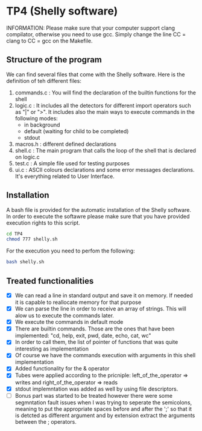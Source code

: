 # TP4 (Shelly software)

INFORMATION: Please make sure that your computer support clang compilator, otherwise you need to use gcc. Simply change the line CC = clang to CC = gcc on the Makefile.

## Structure of the program

We can find several files that come with the Shelly software. Here is the definition of teh different files:

1. commands.c : You will find the declaration of the builtin functions for the shell
2. logic.c : It includes all the detectors for different import operators such as "|" or ">". It includes also the main ways to execute commands in the following modes:
   * in background
   * default (waiting for child to be completed)
   * stdout
3. macros.h : different defined declarations
4. shell.c : The main program that calls the loop of the shell that is declared on logic.c
5. test.c : A simple file used for testing purposes
6. ui.c : ASCII colours declarations and some error messages declarations. It's everything related to User Interface.

## Installation

A bash file is provided for the automatic installation of the Shelly software. In order to execute the softawre please make sure that you have provided execution rights to this script.

```bash
cd TP4
chmod 777 shelly.sh
```

For the execution you need to perfom the following:

```bash
bash shelly.sh
```

## Treated functionalities

* [X] We can read a line in standard output and save it on memory. If needed it is capable to reallocate memory for that purpose
* [X] We can parse the line in order to receive an array of strings. This will alow us to execute the commands later.
* [X] We execute the commands in default mode
* [X] There are builtin commands. Those are the ones that have been implemented: "cd, help, exit, pwd, date, echo, cat, wc"
* [X] In order to call them, the list of pointer of functions that was quite interesting as implementation
* [X] Of course we have the commands execution with arguments in this shell implementation
* [X] Added functionality for the & operator
* [X] Tubes were applied according to the pricniple: left_of_the_operator => writes and right_of_the_operator => reads
* [X] stdout implemntation was added as well by using file descriptors.
* [ ] Bonus part was started to be treated however there were some segmntation fault issues when I was trying to seperate the semicolons, meaning to put the appropriate spaces before and after the ';' so that it is detcted as different argument and by extension extract the arguments between the ; operators.
